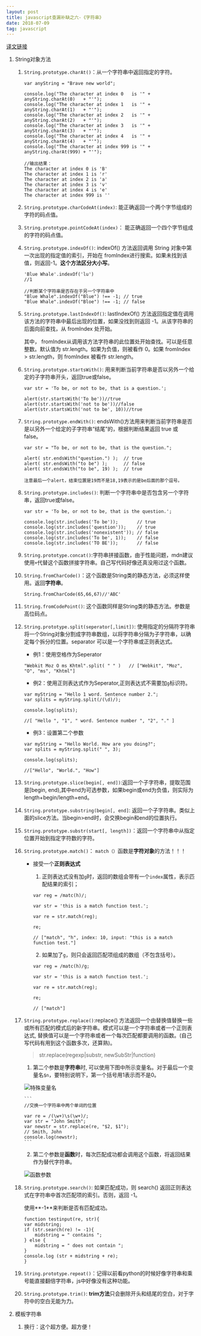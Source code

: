 ```yaml
---
layout: post
title: javascript查漏补缺之六-《字符串》
date: 2018-07-09
tag: javascript
---
```


[译文链接](https://developer.mozilla.org/zh-CN/docs/Web/JavaScript/Guide)

1. String对象方法

    1. `String.prototype.charAt()`：从一个字符串中返回指定的字符。

        ```
        var anyString = "Brave new world";

        console.log("The character at index 0   is '" + anyString.charAt(0)   + "'");
        console.log("The character at index 1   is '" + anyString.charAt(1)   + "'");
        console.log("The character at index 2   is '" + anyString.charAt(2)   + "'");
        console.log("The character at index 3   is '" + anyString.charAt(3)   + "'");
        console.log("The character at index 4   is '" + anyString.charAt(4)   + "'");
        console.log("The character at index 999 is '" + anyString.charAt(999) + "'");

        //输出结果：
        The character at index 0 is 'B'
        The character at index 1 is 'r'
        The character at index 2 is 'a'
        The character at index 3 is 'v'
        The character at index 4 is 'e'
        The character at index 999 is ''
        ```
    
    2. `String.prototype.charCodeAt(index)`: 能正确返回一个两个字节组成的字符的码点值。

    3. `String.prototype.pointCodeAt(index)`： 能正确返回一个四个字节组成的字符的码点值。

    4. `String.prototype.indexOf()`: indexOf() 方法返回调用  String 对象中第一次出现的指定值的索引，开始在 fromIndex进行搜索。如果未找到该值，则返回-1。**这个方法区分大小写**。

        ```
        'Blue Whale'.indexOf('lu')
        //1

        //判断某个字符串是否存在于另一个字符串中
        "Blue Whale".indexOf("Blue") !== -1; // true
        "Blue Whale".indexOf("Bloe") !== -1; // false
        ```
    5. `String.prototype.lastIndexOf()`: lastIndexOf() 方法返回指定值在调用该方法的字符串中最后出现的位置，如果没找到则返回 -1。从该字符串的后面向前查找，从 fromIndex 处开始。

        其中， fromIndex从调用该方法字符串的此位置处开始查找。可以是任意整数。默认值为 str.length。如果为负值，则被看作 0。如果 fromIndex > str.length，则 fromIndex 被看作 str.length。

    6. `String.prototype.startsWith()`: 用来判断当前字符串是否以另外一个给定的子字符串开头，返回true或false。

        ```
        var str = 'To be, or not to be, that is a question.';

        alert(str.startsWith('To be'))//true
        alert(str.startsWith('not to be'))//false
        alert(str.startsWith('not to be', 10))//true
        ```

    7. `String.prototype.endWith()`: endsWith()方法用来判断当前字符串是否是以另外一个给定的子字符串“结尾”的，根据判断结果返回 true 或 false。

        ```
        var str = "To be, or not to be, that is the question.";

        alert( str.endsWith("question.") );  // true
        alert( str.endsWith("to be") );      // false
        alert( str.endsWith("to be", 19) );  // true

        注意最后一个alert，结束位置是19而不是18,19表示的是be后面的那个逗号。
        ```

    8. `String.prototype.includes()`: 判断一个字符串中是否包含另一个字符串，返回true或false。

        ```
        var str = 'To be, or not to be, that is the question.';

        console.log(str.includes('To be'));       // true
        console.log(str.includes('question'));    // true
        console.log(str.includes('nonexistent')); // false
        console.log(str.includes('To be', 1));    // false
        console.log(str.includes('TO BE'));       // false
        ```
    9. `String.prototype.concat()`:字符串拼接函数，由于性能问题，mdn建议使用`+`代替这个函数拼接字符串。自己写代码好像还真没用过这个函数。

    10. `String.fromCharCode()`：这个函数是String类的静态方法，必须这样使用。返回**字符串**。

        ```
        String.fromCharCode(65,66,67)//'ABC'
        ```
    11. `String.fromCodePoint()`: 这个函数同样是String类的静态方法。参数是高位码点。

    12. `String.prototype.split(seperator[,limit])`: 使用指定的分隔符字符串将一个String对象分割成字符串数组，以将字符串分隔为子字符串，以确定每个拆分的位置。separator 可以是一个字符串或正则表达式。

        - 例1：使用空格作为Seperator
        ```
        "Webkit Moz O ms Khtml".split( " " )   // ["Webkit", "Moz", "O", "ms", "Khtml"]
        ```

        - 例2：使用正则表达式作为Seperator,正则表达式不需要加`g`标识符。

        ```
        var myString = "Hello 1 word. Sentence number 2.";
        var splits = myString.split(/(\d)/);

        console.log(splits);

        //[ "Hello ", "1", " word. Sentence number ", "2", "." ]
        ```

        - 例3：设置第二个参数

        ```
        var myString = "Hello World. How are you doing?";
        var splits = myString.split(" ", 3);

        console.log(splits);

        //["Hello", "World.", "How"]

        ```
    13. `String.prototype.slice(begin[, end])`:返回一个子字符串，提取范围是[begin, end),其中end为可选参数，如果begin或end为负值，则实际为length+begin/length+end。

    14. `String.prototype.substring(begin[, end]`: 返回一个子字符串。类似上面的slice方法。当begin>end时，会交换begin和end的位置执行。

    15. `String.prototype.substr(start[, length])`：返回一个字符串中从指定位置开始到指定字符数的字符。

    16. `String.prototype.match()`： `match（）`函数是**字符对象**的方法！！！

        - 接受一个**正则表达式**

            1. 正则表达式没有加`g`时，返回的数组会带有一个`index`属性，表示匹配结果的索引；

            ```
            var reg = /matc(h)/;

            var str = 'this is a match function test.';

            var re = str.match(reg);

            re;

            // ["match", "h", index: 10, input: "this is a match function test."]
            ```

            2. 如果加了`g`，则只会返回匹配项组成的数组（不包含括号）。

            ```
            var reg = /matc(h)/g;

            var str = 'this is a match function test.';

            var re = str.match(reg);

            re;

            // ["match"]
            ```

    17. `String.prototype.replace()`:replace() 方法返回一个由替换值替换一些或所有匹配的模式后的新字符串。模式可以是一个字符串或者一个正则表达式, 替换值可以是一个字符串或者一个每次匹配都要调用的函数。(自己写代码有用到这个函数多次，还算熟)。

        >str.replace(regexp|substr, newSubStr|function)

        1. 第二个参数是**字符串**时, 可以使用下图中所示变量名。对于最后一个变量名`$n`，要特别说明下，第一个括号用1表示而不是0。

        ![特殊变量名](/images/js/3.png)

            ```
            //交换一个字符串中两个单词的位置

            var re = /(\w+)\s(\w+)/;
            var str = "John Smith";
            var newstr = str.replace(re, "$2, $1");
            // Smith, John
            console.log(newstr);
            ```

        2. 第二个参数是**函数**时，每次匹配成功都会调用这个函数，将返回结果作为替代字符串。

        ![函数参数](/images/js/4.png)

    18. `String.prototype.search()`: 如果匹配成功，则 search() 返回正则表达式在字符串中首次匹配项的索引。否则，返回 -1。

        使用**-1**来判断是否有匹配成功。

        ```
        function testinput(re, str){
        var midstring;
        if (str.search(re) != -1){
            midstring = " contains ";
        } else {
            midstring = " does not contain ";
        }
        console.log (str + midstring + re);
        }
        ```

    19. `String.prototype.repeat()`：记得以前看python的时候好像字符串和乘号能直接翻倍字符串，js中好像没有这种功能。

    20. `String.prototype.trim()`: **trim方法**只会删除开头和结尾的空白，对于字符中的空白无能为力。

2. 模板字符串

    1. 换行：这个超方便。超方便！




